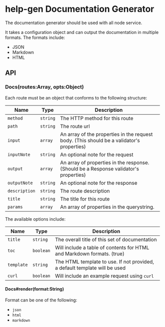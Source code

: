 # help-gen Documentation Generator

The documentation generator should be used with all node service.

It takes a configuration object and can output the documentation in multiple
formats. The formats include:

- JSON
- Markdown
- HTML


## API

### Docs(routes:Array, opts:Object)

Each route must be an object that conforms to the following structure:

| Name | Type | Description |
| ---- | ---- | ----------- |
| `method` | `string` | The HTTP method for this route |
| `path` | `string` | The route url |
| `input` | `array` | An array of the properties in the request body. (This should be a validator's properties) |
| `inputNote` | `string` | An optional note for the request |
| `output` | `array` | An array of properties in the response. (Should be a Response validator's properties) |
| `outputNote` | `string` | An optional note for the response |
| `description` | `string` | The route description |
| `title` | `string` | The title for this route |
| `params` | `array` | An array of properties in the querystring. |

The available options include:

| Name | Type | Description |
| ---- | ---- | ----------- |
| `title` | `string` | The overall title of this set of documentation |
| `toc` | `boolean` | Will include a table of contents for HTML and Markdown formats. (true) |
| `template` | `string` | The HTML template to use. If not provided, a default template will be used |
| `curl` | `boolean` | Will include an example request using `curl` |

#### Docs#render(format:String)

Format can be one of the following:

- `json`
- `html`
- `markdown`
